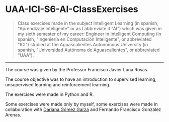 # UAA-ICI-S6-AI-ClassExercises

> Class exercises made in the subject Intelligent Learning (in spanish, "Aprendizaje Inteligente" or as I abbreviate it "AI") which was given in my sixth semester of my career: Engineer in Intelligent Computing (in spanish, "Ingeniería en Computación Inteligente", or abbreviated "ICI") studied at the Aguascalientes Autonomous University (in spanish, "Universidad Autónoma de Aguascalientes", or abbreviated "UAA").

---

The course was given by the Professor Francisco Javier Luna Rosas.

The course objective was to have an introduction to supervised learning, unsupervised learning and reinforcement learning.

The exercises were made in Python and R.

Some exercises were made only by myself, some exercises were made in collaboration with [Dariana Gómez Garza](https://github.com/DariGmz) and Fernando Francisco González Arenas.